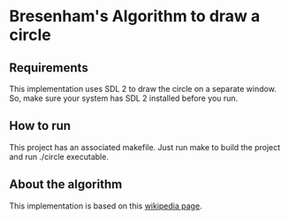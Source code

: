 # Bresenham's Algorithm to draw a circle

## Requirements
This implementation uses SDL 2 to draw the circle on a separate window. So, make sure your system has SDL 2 installed before you run.

## How to run
This project has an associated makefile. Just run make to build the project and run ./circle executable.

## About the algorithm
This implementation is based on this [wikipedia page](https://en.wikipedia.org/wiki/Midpoint_circle_algorithm).
